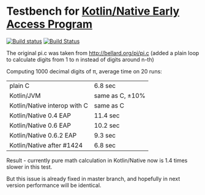 # Testbench for [Kotlin/Native Early Access Program](https://github.com/JetBrains/kotlin-native)

[![Build status](https://ci.appveyor.com/api/projects/status/github/msink/kotlin-pi?svg=true)](https://ci.appveyor.com/project/msink/kotlin-pi)
[![Build Status](https://travis-ci.org/msink/kotlin-pi.svg?branch=master)](https://travis-ci.org/msink/kotlin-pi)

The original pi.c was taken from http://bellard.org/pi/pi.c
(added a plain loop to calculate digits from 1 to n instead of digits around n-th)

Computing 1000 decimal digits of π, average time on 20 runs:

|                              |                 |
| :--------------------------- | :-------------  |
| plain C                      | 6.8 sec         |
| Kotlin/JVM                   | same as C, ±10% |
| Kotlin/Native interop with C | same as C       |
| Kotlin/Native 0.4 EAP        | 11.4 sec        |
| Kotlin/Native 0.6 EAP        | 10.2 sec        |
| Kotlin/Native 0.6.2 EAP      | 9.3 sec         |
| Kotlin/Native after #1424    | 6.8 sec         |

Result - currently pure math calculation in Kotlin/Native now is 1.4 times slower in this test.

But this issue is already fixed in master branch, and hopefully in next version performance will be identical.
